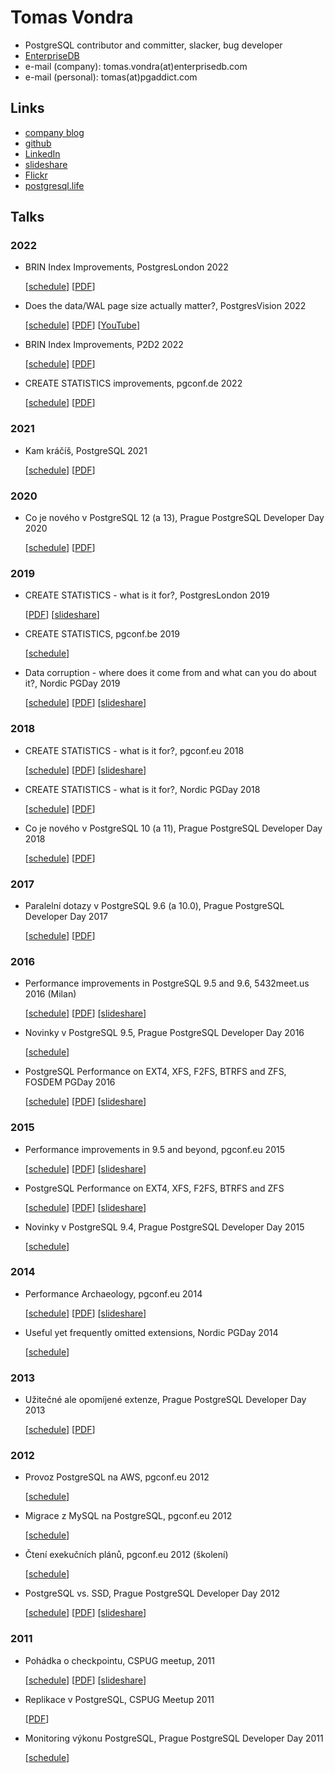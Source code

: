 # Tomas Vondra

* PostgreSQL contributor and committer, slacker, bug developer
* [EnterpriseDB](https://www.enterprisedb.com)
* e-mail (company): tomas.vondra(at)enterprisedb.com
* e-mail (personal): tomas(at)pgaddict.com


## Links

* [company blog](https://www.2ndquadrant.com/blog/author/tomas-vondra/)
* [github](https://github.com/tvondra)
* [LinkedIn](https://www.linkedin.com/in/tomasvondra/)
* [slideshare](https://www.slideshare.net/fuzzycz)
* [Flickr](https://www.flickr.com/photos/tomas_vondra/)
* [postgresql.life](https://postgresql.life/post/tomas_vondra/)


## Talks

### 2022

* BRIN Index Improvements, PostgresLondon 2022

   [[schedule](https://www.postgreslondon.org/recent-improvements-in-brin-indexes)]
   [[PDF](pdf/brin-indexes-london-2022.pdf)]


* Does the data/WAL page size actually matter?, PostgresVision 2022

   [[schedule](https://www.postgresvision.com/agenda)]
   [[PDF](pdf/block-sizes-postgresvision-2022.pdf)]
   [[YouTube](https://www.youtube.com/watch?v=mVKpoQxtCXk)]


* BRIN Index Improvements, P2D2 2022

   [[schedule](https://p2d2.cz/rocnik-2022/prednasky)]
   [[PDF](pdf/brin-index-improvements-p2d2-2022.pdf)]


* CREATE STATISTICS improvements, pgconf.de 2022

   [[schedule](https://www.postgresql.eu/events/pgconfde2022/schedule/session/3704-an-overview-of-extended-statistics-in-postgresql/)]
   [[PDF](pdf/create-statistics-pgconfde-2022.pdf)]


### 2021

* Kam kráčíš, PostgreSQL 2021

   [[schedule](https://archiv.openalt.org/openalt-cz/2021/program_detail.html#event_45)]
   [[PDF](pdf/kam-kracis-postgresql-openalt-2021.pdf)]


### 2020

* Co je nového v PostgreSQL 12 (a 13), Prague PostgreSQL Developer Day 2020

   [[schedule](https://p2d2.cz/rocnik-2020/prednasky)]
   [[PDF](pdf/novinky-v-postgresql-12-a-13.pdf)]


### 2019

* CREATE STATISTICS - what is it for?, PostgresLondon 2019

   [[PDF](pdf/create-statistics-what-is-it-for-2019.pdf)]
   [[slideshare](https://www.slideshare.net/fuzzycz/create-statistics-what-is-it-for-postgreslondon)]

* CREATE STATISTICS, pgconf.be 2019

   [[schedule](https://pgconf.be/2019/lectures/tv.html)]

* Data corruption - where does it come from and what can you do about it?, Nordic PGDay 2019

   [[schedule](https://www.postgresql.eu/events/nordicpgday2019/schedule/session/2461-data-corruption-where-does-it-come-from-and-what-can-you-do-about-it/)]
   [[PDF](pdf/data-corruption-2019.pdf)]
   [[slideshare](https://www.slideshare.net/fuzzycz/data-corruption)]


### 2018

* CREATE STATISTICS - what is it for?, pgconf.eu 2018

   [[schedule](https://www.postgresql.eu/events/pgconfeu2018/schedule/session/2083-create-statistics-what-is-it-for/)]
   [[PDF](pdf/create-statistics-what-is-it-for-2018.pdf)]
   [[slideshare](https://www.slideshare.net/fuzzycz/create-statistics-what-is-it-for-120672690)]

* CREATE STATISTICS - what is it for?, Nordic PGDay 2018

   [[schedule](https://www.postgresql.eu/events/nordicpgday2018/schedule/session/1769-create-statistics-what-is-it-for/)]
   [[PDF](pdf/create-statistics-what-is-it-for-2018-nordic.pdf)]

* Co je nového v PostgreSQL 10 (a 11), Prague PostgreSQL Developer Day 2018

   [[schedule](https://p2d2.cz/rocnik-2018/prednasky)]
   [[PDF](pdf/novinky-v-postgresql-10-a-11.pdf)]


### 2017

* Paralelní dotazy v PostgreSQL 9.6 (a 10.0), Prague PostgreSQL Developer Day 2017

   [[schedule](https://p2d2.cz/rocnik-2017/prednasky)]
   [[PDF](pdf/paralelni-dotazy-2017.pdf)]


### 2016

* Performance improvements in PostgreSQL 9.5 and 9.6, 5432meet.us 2016 (Milan)

   [[schedule](http://2016.5432meet.us/index.html%3Fp=141.html)]
   [[PDF](pdf/performance-milan-2016.pdf)]
   [[slideshare](https://www.slideshare.net/fuzzycz/postgresql-performance-improvements-in-95-and-96)]

* Novinky v PostgreSQL 9.5, Prague PostgreSQL Developer Day 2016

   [[schedule](https://p2d2.cz/rocnik-2016/prednasky)]

* PostgreSQL Performance on EXT4, XFS, F2FS, BTRFS and ZFS, FOSDEM PGDay 2016

   [[schedule](https://www.postgresql.eu/events/fosdem2016/schedule/session/1186-postgresql-performance-on-ext4-xfs-f2fs-btrfs-and-zfs/)]
   [[PDF](pdf/filesystem-benchmark-fosdem-2016.pdf)]
   [[slideshare](https://www.slideshare.net/fuzzycz/postgresql-na-ext4-xfs-btrfs-a-zfs-fosdem-pgday-2016)]


### 2015

* Performance improvements in 9.5 and beyond, pgconf.eu 2015

   [[schedule](https://www.postgresql.eu/events/pgconfeu2015/schedule/session/1091-performance-improvements-in-95-and-beyond/)]
   [[PDF](pdf/perf-improvements-9.5-and-beyond-2015.pdf)]
   [[slideshare](https://www.slideshare.net/fuzzycz/performance-improvements-in-postgresql-95-and-beyond)]

* PostgreSQL Performance on EXT4, XFS, F2FS, BTRFS and ZFS

   [[schedule](https://www.postgresql.eu/events/pgconfeu2015/schedule/session/977-postgresql-performance-on-ext4-xfs-f2fs-btrfs-and-zfs/)]
   [[PDF](pdf/filesystem-benchmark-pgconfeu-2015.pdf)]
   [[slideshare](https://www.slideshare.net/fuzzycz/postgresql-on-ext4-xfs-btrfs-and-zfs-54525451)]

* Novinky v PostgreSQL 9.4, Prague PostgreSQL Developer Day 2015

   [[schedule](https://p2d2.cz/rocnik-2015/prednasky)]


### 2014

* Performance Archaeology, pgconf.eu 2014

   [[schedule](https://www.postgresql.eu/events/pgconfeu2014/schedule/session/662-performance-archaeology/)]
   [[PDF](pdf/performance-archaeology-2014.pdf)]
   [[slideshare](https://www.slideshare.net/fuzzycz/performance-archaeology-40583681)]

* Useful yet frequently omitted extensions, Nordic PGDay 2014

   [[schedule](https://www.postgresql.eu/events/nordicpgday2014/schedule/session/609-useful-yet-frequently-omitted-extensions/)]


### 2013

* Užitečné ale opomíjené extenze, Prague PostgreSQL Developer Day 2013

   [[schedule](https://p2d2.cz/rocnik-2013/prednasky)]
   [[PDF](pdf/uzitecne-a-opomijene-extenze.pdf)]


### 2012

* Provoz PostgreSQL na AWS, pgconf.eu 2012

   [[schedule](https://www.postgresql.eu/events/pgconfeu2012/schedule/session/355-provoz-postgresql-na-aws/)]

* Migrace z MySQL na PostgreSQL, pgconf.eu 2012

   [[schedule](https://www.postgresql.eu/events/pgconfeu2012/schedule/session/353-migrace-z-mysql-na-postgresql/)]

* Čtení exekučních plánů, pgconf.eu 2012 (školení)

   [[schedule](https://www.postgresql.eu/events/pgconfeu2012/schedule/session/286-cteni-exekucnich-planu/)]

* PostgreSQL vs. SSD, Prague PostgreSQL Developer Day 2012

   [[schedule](https://p2d2.cz/rocnik-2012/prednasky)]
   [[PDF](pdf/postgresql-vs-ssd.pdf)]
   [[slideshare](https://www.slideshare.net/fuzzycz/ssd-vs-hdd-wal-indexes-and-fsync)]


### 2011

* Pohádka o checkpointu, CSPUG meetup, 2011

   [[schedule](https://p2d2.cz/rocnik-2012/prednasky)]
   [[PDF](pdf/checkpoint-pohadka-cspug-meetup-2011.pdf)]
   [[slideshare](https://www.slideshare.net/fuzzycz/checkpoint-cspug-22112011)]

* Replikace v PostgreSQL, CSPUG Meetup 2011

   [[PDF](pdf/replikace-v-postgresql-2011.pdf)]

* Monitoring výkonu PostgreSQL, Prague PostgreSQL Developer Day 2011

   [[schedule](https://p2d2.cz/rocnik-2010/prednasky)]
